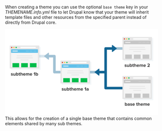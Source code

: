 When creating a theme you can use the optional `base theme` key in your _THEMENAME.info.yml_ file to let Drupal know that your theme will inherit template files and other resources from the specified parent instead of directly from Drupal core.

![](/assets/sub-theme_branching.png)This allows for the creation of a single base theme that contains common elements shared by many sub themes.

